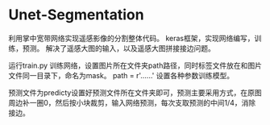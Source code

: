 # Unet-Segmentation
利用掌中宽带网络实现遥感影像的分割整体代码。
keras框架，实现网络编写，训练，预测。
解决了遥感大图的输入，以及遥感大图拼接接边问题。



运行train.py 训练网络，设置图片所在文件夹path路径，同时标签文件放在和图片文件同一目录下，命名为mask。
path = r'......'
设置各种参数训练模型。

预测文件为predicty设置好预测文件所在文件夹即可，预测主要采用方式，在原图周边补一圈0，然后按小块裁剪，输入网络预测，每次支取预测的中间1/4，消除接边。
